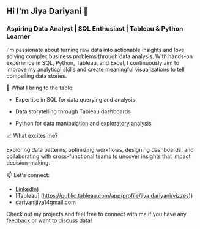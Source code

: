 ## Hi I'm Jiya Dariyani  👋

### Aspiring Data Analyst | SQL Enthusiast | Tableau & Python Learner

I'm passionate about turning raw data into actionable insights and love solving complex business problems through data analysis. With hands-on experience in SQL, Python, Tableau, and Excel, I continuously aim to improve my analytical skills and create meaningful visualizations to tell compelling data stories.

💼 What I bring to the table:

- Expertise in SQL for data querying and analysis
* Data storytelling through Tableau dashboards
+ Python for data manipulation and exploratory analysis

📈 What excites me?

Exploring data patterns, optimizing workflows, designing dashboards, and collaborating with cross-functional teams to uncover insights that impact decision-making.

📫 Let's connect:

- [LinkedIn](https://www.linkedin.com/in/jiya-dariyani/))
- [Tableau] (https://public.tableau.com/app/profile/jiya.dariyani/vizzes))
- dariyanijiya14gmail.com


Check out my projects and feel free to connect with me if you have any feedback or want to discuss data!


